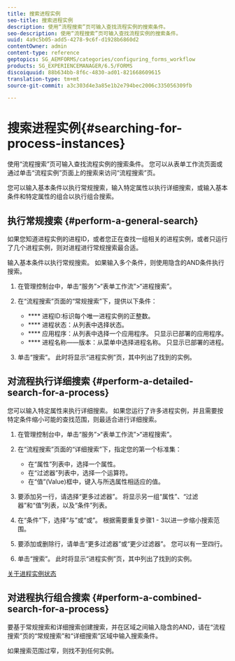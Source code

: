 ```yaml
---
title: 搜索进程实例
seo-title: 搜索进程实例
description: 使用“流程搜索”页可输入查找流程实例的搜索条件。
seo-description: 使用“流程搜索”页可输入查找流程实例的搜索条件。
uuid: 4a9c5b05-add5-4278-9c6f-d1928b6860d2
contentOwner: admin
content-type: reference
geptopics: SG_AEMFORMS/categories/configuring_forms_workflow
products: SG_EXPERIENCEMANAGER/6.5/FORMS
discoiquuid: 88b634bb-8f6c-4830-ad01-821668609615
translation-type: tm+mt
source-git-commit: a3c303d4e3a85e1b2e794bec2006c335056309fb

---
```



# 搜索进程实例{#searching-for-process-instances}

使用“流程搜索”页可输入查找流程实例的搜索条件。 您可以从表单工作流页面或通过单击“流程实例”页面上的搜索来访问“流程搜索”页。

您可以输入基本条件以执行常规搜索，输入特定属性以执行详细搜索，或输入基本条件和特定属性的组合以执行组合搜索。

## 执行常规搜索 {#perform-a-general-search}

如果您知道进程实例的进程ID，或者您正在查找一组相关的进程实例，或者只运行了几个进程实例，则对进程进行常规搜索最合适。

输入基本条件以执行常规搜索。 如果输入多个条件，则使用隐含的AND条件执行搜索。

1. 在管理控制台中，单击“服务”>“表单工作流”>“进程搜索”。
1. 在“流程搜索”页面的“常规搜索”下，提供以下条件：

   * **** 进程ID:标识每个唯一进程实例的正整数。
   * **** 进程状态：从列表中选择状态。
   * **** 应用程序：从列表中选择一个应用程序。 只显示已部署的应用程序。
   * **** 进程名称——版本：从菜单中选择进程名称。 只显示已部署的进程。

1. 单击“搜索”。 此时将显示“进程实例”页，其中列出了找到的实例。

## 对流程执行详细搜索 {#perform-a-detailed-search-for-a-process}

您可以输入特定属性来执行详细搜索。 如果您运行了许多进程实例，并且需要按特定条件缩小可能的查找范围，则最适合进行详细搜索。

1. 在管理控制台中，单击“服务”>“表单工作流”>“进程搜索”。
1. 在“流程搜索”页面的“详细搜索”下，指定您的第一个标准集：

   * 在“属性”列表中，选择一个属性。
   * 在“过滤器”列表中，选择一个运算符。
   * 在“值”(Value)框中，键入与所选属性相适应的值。

1. 要添加另一行，请选择“更多过滤器”。 将显示另一组“属性”、“过滤器”和“值”列表，以及“条件”列表。
1. 在“条件”下，选择“与”或“或”。 根据需要重复步骤1 - 3以进一步缩小搜索范围。
1. 要添加或删除行，请单击“更多过滤器”或“更少过滤器”。 您可以有一至四行。
1. 单击“搜索”。 此时将显示“进程实例”页，其中列出了找到的实例。

[关于进程实例状态](/help/forms/using/admin-help/processes.md#about-process-instance-statuses)

## 对进程执行组合搜索 {#perform-a-combined-search-for-a-process}

要基于常规搜索和详细搜索创建搜索，并在区域之间输入隐含的AND，请在“流程搜索”页的“常规搜索”和“详细搜索”区域中输入搜索条件。

如果搜索范围过窄，则找不到任何实例。
